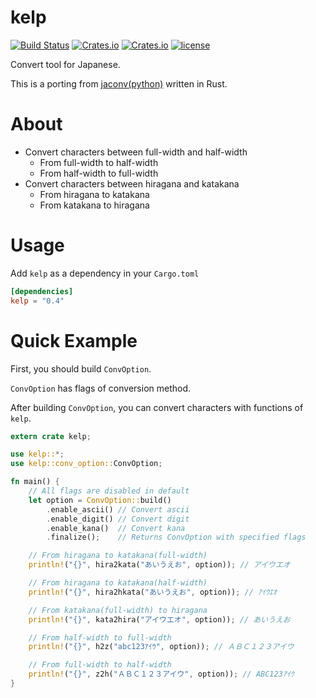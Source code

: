 kelp
====

[![Build Status](https://travis-ci.org/panther-king/kelp.svg?branch=master)](https://travis-ci.org/panther-king/kelp) [![Crates.io](https://img.shields.io/crates/v/kelp.svg)](https://crates.io/crates/kelp) [![Crates.io](https://img.shields.io/crates/d/kelp.svg)](https://crates.io/crates/kelp) [![license](http://img.shields.io/badge/license-MIT-blue.svg)](https://github.com/panther-king/kelp/blob/master/LICENSE)

Convert tool for Japanese.

This is a porting
from [jaconv(python)](https://github.com/ikegami-yukino/jaconv)
written in Rust.

About
=====

- Convert characters between full-width and half-width
    - From full-width to half-width
    - From half-width to full-width
- Convert characters between hiragana and katakana
    - From hiragana to katakana
    - From katakana to hiragana

Usage
=====

Add `kelp` as a dependency in your `Cargo.toml`

```toml
[dependencies]
kelp = "0.4"
```

Quick Example
=============

First, you should build `ConvOption`.

`ConvOption` has flags of conversion method.

After building `ConvOption`, you can convert characters with functions
of `kelp`.

```rust
extern crate kelp;

use kelp::*;
use kelp::conv_option::ConvOption;

fn main() {
    // All flags are disabled in default
    let option = ConvOption::build()
        .enable_ascii() // Convert ascii
        .enable_digit() // Convert digit
        .enable_kana()  // Convert kana
        .finalize();    // Returns ConvOption with specified flags

    // From hiragana to katakana(full-width)
    println!("{}", hira2kata("あいうえお", option)); // アイウエオ

    // From hiragana to katakana(half-width)
    println!("{}", hira2hkata("あいうえお", option)); // ｱｲｳｴｵ

    // From katakana(full-width) to hiragana
    println!("{}", kata2hira("アイウエオ", option)); // あいうえお

    // From half-width to full-width
    println!("{}", h2z("abc123ｱｲｳ", option)); // ＡＢＣ１２３アイウ

    // From full-width to half-width
    println!("{}", z2h("ＡＢＣ１２３アイウ", option)); // ABC123ｱｲｳ
}
```
